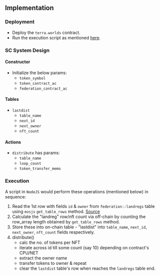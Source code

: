 ## Implementation

### Deployment
* Deploy the `terra.worlds` contract.
* Run the execution script as mentioned [here](#execution).

### SC System Design
#### Constructor
* Initialize the below params:
	- `token_symbol`
	- `token_contract_ac`
	- `federation_contract_ac`

#### Tables
* `lastdist`
	- `table_name`
	- `next_id`
	- `next_owner`
	- `nft_count`

#### Actions
* `distribute` has params:
	- `table_name`
	- `loop_count`
	- `token_transfer_memo`

### Execution
A script in `NodeJS` would perform these operations (mentioned below) in sequence:

1. Read the 1st row with fields `id` & `owner` from `federation::landregs` table using `eosjs` `get_table_rows` method. [Source](https://developers.eos.io/manuals/eosjs/v21.0/how-to-guides/how-to-get-table-information/#get-table-rows)
1. Calculate the "landreg" row/nft count via off-chain by counting the row_array length obtained by `get_table_rows` method.
1. Store these into on-chain table - "lastdist" into `table_name`, `next_id`, `next_owner`, `nft_count` fields respectively.
1. distribute()
	- calc the no. of tokens per NFT
	- iterate across id till some count (say 10) depending on contract's CPU/NET
	- extract the owner name
	- transfer tokens to owner & repeat
	- clear the `lastdist` table's row when reaches the `landregs` table end.